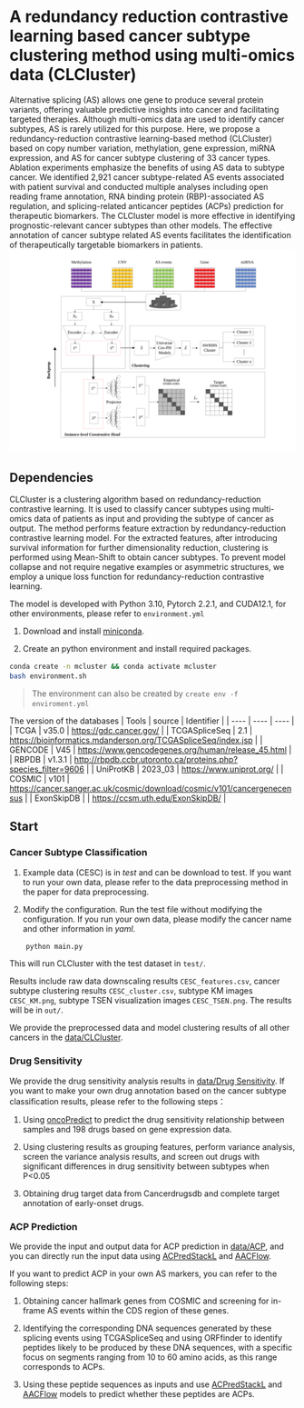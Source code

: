 # A redundancy reduction contrastive learning based cancer subtype clustering method using multi-omics data (CLCluster)

Alternative splicing (AS) allows one gene to produce several protein variants, offering valuable predictive insights into cancer and facilitating targeted therapies. Although multi-omics data are used to identify cancer subtypes, AS is rarely utilized for this purpose. Here, we propose a redundancy-reduction contrastive learning-based method (CLCluster) based on copy number variation, methylation, gene expression, miRNA expression, and AS for cancer subtype clustering of 33 cancer types. Ablation experiments emphasize the benefits of using AS data to subtype cancer. We identified 2,921 cancer subtype-related AS events associated with patient survival and conducted multiple analyses including open reading frame annotation, RNA binding protein (RBP)-associated AS regulation, and splicing-related anticancer peptides (ACPs) prediction for therapeutic biomarkers. The CLCluster model is more effective in identifying prognostic-relevant cancer subtypes than other models. The effective annotation of cancer subtype related AS events facilitates the identification of therapeutically targetable biomarkers in patients.
![](./CLCluster.svg)

## Dependencies

CLCluster is a clustering algorithm based on redundancy-reduction contrastive learning. It is used to classify cancer subtypes using multi-omics data of patients as input and providing the subtype of cancer as output. The method performs feature extraction by redundancy-reduction contrastive learning model. For the extracted features, after introducing survival information for further dimensionality reduction, clustering is performed using Mean-Shift to obtain cancer subtypes. To prevent model collapse and not require negative examples or asymmetric structures, we employ a unique loss function for redundancy-reduction contrastive learning.

The model is developed with Python 3.10, Pytorch 2.2.1, and CUDA12.1, for other environments, please refer to `environment.yml`

1. Download and install [miniconda](https://docs.conda.io/projects/conda/en/latest/user-guide/install/download.html).

2. Create an python environment and install required packages.

```bash
conda create -n mcluster && conda activate mcluster
bash environment.sh
```
> The environment can also be created by `create env -f enviroment.yml`

The version of the databases
| Tools | source | Identifier |
| ---- | ---- | ---- |
| TCGA | v35.0 | https://gdc.cancer.gov/ |
| TCGASpliceSeq | 2.1 | https://bioinformatics.mdanderson.org/TCGASpliceSeq/index.jsp |
| GENCODE | V45 | https://www.gencodegenes.org/human/release_45.html |
| RBPDB | v1.3.1 | http://rbpdb.ccbr.utoronto.ca/proteins.php?species_filter=9606 |
| UniProtKB | 2023_03 | https://www.uniprot.org/ |
| COSMIC | v101 | https://cancer.sanger.ac.uk/cosmic/download/cosmic/v101/cancergenecensus |
| ExonSkipDB |  | https://ccsm.uth.edu/ExonSkipDB/ |



## Start
### Cancer Subtype Classification
1. Example data (CESC) is in *test* and can be download to test. If you want to run your own data, please refer to the data preprocessing method in the paper for data preprocessing.

2. Modify the configuration. Run the test file without modifying the configuration. If you run your own data, please modify the cancer name and other information in *yaml*.

```bash
    python main.py
```

This will run CLCluster with the test dataset in `test/`. 

Results include raw data downscaling results `CESC_features.csv`, cancer subtype clustering results `CESC_cluster.csv`, subtype KM images `CESC_KM.png`, subtype TSEN visualization images `CESC_TSEN.png`. The results will be in `out/`.

We provide the preprocessed data and model clustering results of all other cancers in the [data/CLCluster](https://www.synapse.org/Synapse:syn64598517/files/).

### Drug Sensitivity
We provide the drug sensitivity analysis results in [data/Drug Sensitivity](https://www.synapse.org/Synapse:syn64598517/files/). If you want to make your own drug annotation based on the cancer subtype classification results, please refer to the following steps：

1. Using [oncoPredict](https://cran.r-project.org/web/packages/oncoPredict/index.html) to predict the drug sensitivity relationship between samples and 198 drugs based on gene expression data.

2. Using clustering results as grouping features, perform variance analysis, screen the variance analysis results, and screen out drugs with significant differences in drug sensitivity between subtypes when P<0.05

3. Obtaining drug target data from Cancerdrugsdb and complete target annotation of early-onset drugs.



### ACP Prediction
We provide the input and output data for ACP prediction in [data/ACP](https://www.synapse.org/Synapse:syn64598517/files/), and you can directly run the input data using [ACPredStackL](https://github.com/liangxiaoq/ACPredStackL) and [AACFlow](https://github.com/z11code/AACFlow). 

If you want to predict ACP in your own AS markers, you can refer to the following steps:

1. Obtaining cancer hallmark genes from COSMIC and screening for in-frame AS events within the CDS region of these genes.

2. Identifying the corresponding DNA sequences generated by these splicing events using TCGASpliceSeq and using ORFfinder to identify peptides likely to be produced by these DNA sequences, with a specific focus on segments ranging from 10 to 60 amino acids, as this range corresponds to ACPs.

3. Using these peptide sequences as inputs and use [ACPredStackL](https://github.com/liangxiaoq/ACPredStackL) and [AACFlow](https://github.com/z11code/AACFlow) models to predict whether these peptides are ACPs.

